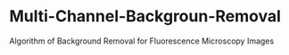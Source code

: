 # Multi-Channel-Backgroun-Removal
Algorithm of Background Removal for Fluorescence Microscopy Images
